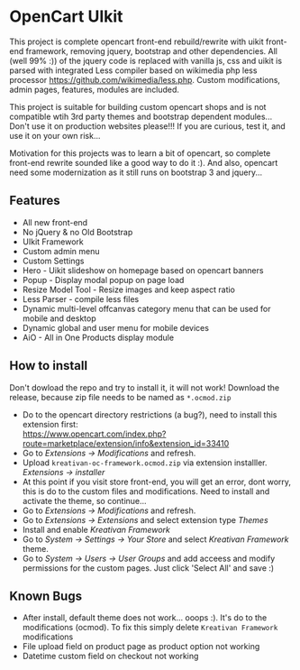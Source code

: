 # OpenCart UIkit
This project is complete opencart front-end rebuild/rewrite with uikit front-end framework, removing jquery, bootstrap and other dependencies. All (well 99% :)) of the jquery code is replaced with vanilla js, css and uikit is parsed with integrated Less compiler based on wikimedia php less processor https://github.com/wikimedia/less.php. Custom modifications, admin pages, features, modules are included.     

This project is suitable for building custom opencart shops and is not compatible wtih 3rd party themes and bootstrap dependent modules... Don't use it on production websites please!!! If you are curious, test it, and use it on your own risk...

Motivation for this projects was to learn a bit of opencart, so complete front-end rewrite sounded like a good way to do it :). And also, opencart need some modernization as it still runs on bootstrap 3 and jquery...

## Features

* All new front-end
* No jQuery & no Old Bootstrap
* UIkit Framework
* Custom admin menu
* Custom Settings
* Hero - Uikit slideshow on homepage based on opencart banners
* Popup - Display modal popup on page load
* Resize Model Tool - Resize images and keep aspect ratio
* Less Parser - compile less files
* Dynamic multi-level offcanvas category menu that can be used for mobile and desktop
* Dynamic global and user menu for mobile devices
* AiO - All in One Products display module


## How to install

Don't dowload the repo and try to install it, it will not work! Download the release, because zip file needs to be named as `*.ocmod.zip`

* Do to the opencart directory restrictions (a bug?), need to install this extension first:    
  https://www.opencart.com/index.php?route=marketplace/extension/info&extension_id=33410
* Go to *Extensions -> Modifications* and refresh. 
* Upload `kreativan-oc-framework.ocmod.zip` via extension installler. *Extensions -> installer*
* At this point if you visit store front-end, you will get an error, dont worry, this is do to the custom files and modifications. Need to install and activate the theme, so continue...
* Go to *Extensions -> Modifications* and refresh.
* Go to *Extensions -> Extensions* and select extension type *Themes*
* Install and enable *Kreativan Framework*
* Go to *System -> Settings -> Your Store* and select *Kreativan Framework* theme.
* Go to *System -> Users -> User Groups* and add acceess and modify permissions for the custom pages. Just click 'Select All' and save :)

## Known Bugs
* After install, default theme does not work... ooops :). It's do to the modifications (ocmod). To fix this simply delete `Kreativan Framework` modifications
* File upload field on product page as product option not working
* Datetime custom field on checkout not working

